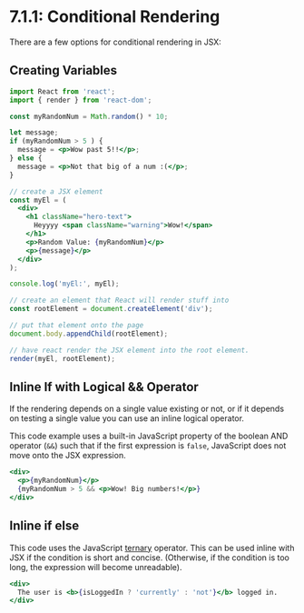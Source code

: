 # 7.1.1: Conditional Rendering

There are a few options for conditional rendering in JSX:

## Creating Variables

```jsx
import React from 'react';
import { render } from 'react-dom';

const myRandomNum = Math.random() * 10;

let message;
if (myRandomNum > 5 ) {
  message = <p>Wow past 5!!</p>;
} else {
  message = <p>Not that big of a num :(</p>;
}

// create a JSX element
const myEl = (
  <div>
    <h1 className="hero-text">
      Heyyyy <span className="warning">Wow!</span>
    </h1>
    <p>Random Value: {myRandomNum}</p>
    <p>{message}</p>
  </div>
);

console.log('myEl:', myEl);

// create an element that React will render stuff into
const rootElement = document.createElement('div');

// put that element onto the page
document.body.appendChild(rootElement);

// have react render the JSX element into the root element.
render(myEl, rootElement);
```

## Inline If with Logical && Operator

If the rendering depends on a single value existing or not, or if it depends on testing a single value you can use an inline logical operator.

This code example uses a built-in JavaScript property of the boolean AND operator \(`&&`\) such that if the first expression is `false`, JavaScript does not move onto the JSX expression.

```jsx
<div>
  <p>{myRandomNum}</p>
  {myRandomNum > 5 && <p>Wow! Big numbers!</p>}
</div>
```

## Inline if else

This code uses the JavaScript [ternary](https://developer.mozilla.org/en-US/docs/Web/JavaScript/Reference/Operators/Conditional_Operator) operator. This can be used inline with JSX if the condition is short and concise. \(Otherwise, if the condition is too long, the expression will become unreadable\).

```jsx
<div>
  The user is <b>{isLoggedIn ? 'currently' : 'not'}</b> logged in.
</div>
```

